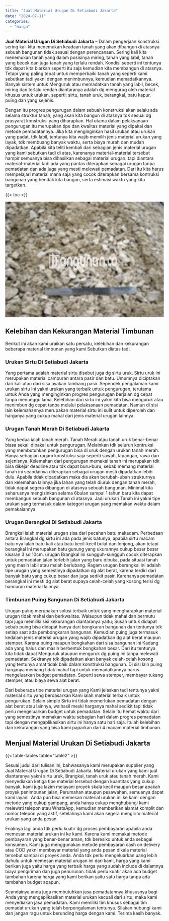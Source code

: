 ```yaml
---
title: "Jual Material Urugan Di Setiabudi Jakarta"
date: "2024-07-11"
categories: 
  - "harga"
---
```


**Jual Material Urugan Di Setiabudi Jakarta** – Dalam pengerjaan konstruksi sering kali kita menemukan keadaan tanah yang akan dibangun di atasnya sebuah bangunan tidak sesuai dengan perencanaan. Sering kali kita menemukan tanah yang dalam posisinya miring, tanah yang labil, tanah yang becek dan juga tanah yang terlalu rendah. Kondisi seperti ini tentunya tdk dapat kita biarkan seperti itu saja kemudian kita membangun di atasnya. Tetapi yang paling tepat untuk memperbaiki tanah yang seperti kami sebutkan tadi yakni dengan menimbunnya, kemudian memadatkannya. Banyak sistem untuk Menguruk atau memadatkan tanah yang labil, becek, miring dan terlalu rendah diantaranya adalah dg mengurug oleh material khusus untuk urukan, seperti; sirtu, tanah uruk, berangkal, batu kapur, puing dan yang sejenis.

Dengan itu progres pengurugan dalam sebuah konstruksi akan selalu ada selama struktur tanah, yang akan kita bangun di atasnya tdk sesuai dg prasyarat konstruksi yang diharapkan. Hal utama dalam pelaksanaan pengurugan itu merupakan tipe dan kwalitas material yang dipakai dan metode pemadatannya. Jika kita menginginkan hasil urukan atau urukan yang padat, tdk labil, tentunya kita wajib memilih jenis material urukan yang layak, tdk membuang banyak waktu, serta biaya murah dan mudah dipadatkan. Apabila kita teliti kembali dari sebagian jenis material urugan yang kami sebutkan tadi di atas, karenanya material-material tersebut hampir semuanya bisa dihasilkan sebagai material urugan. tapi diantara material-material tadi ada yang pantas diterapkan sebagai urugan tanpa pemadatan dan ada juga yang mesti melewati pemadatan. Dari itu kita harus mempelajari material mana saja yang cocok diterapkan bersama kontruksi bangunan yang hendak kita bangun, serta estimasi waktu yang kita targetkan.

{{< toc >}}

![Jual Material Urugan Di Setiabudi Jakarta](/images/jual-urugan-04.png)

## Kelebihan dan Kekurangan Material Timbunan

Berikut ini akan kami uraikan satu persatu, kelebihan dan kekurangan beberapa material timbunan yang kami Sebutkan diatas tadi.

### Urukan Sirtu Di Setiabudi Jakarta

Yang pertama adalah material sirtu disebut juga dg sirtu uruk. Sirtu uruk ini merupakan material campuran antara pasir dan batu. Umumnya diciptakan dari kali atau dari sisa ayakan tambang pasir. Sependek pengalaman kami urukan sirtu ini yakni urukan yang terbaik untuk pengurugan, terutama untuk Anda yang menginginkan progres pengurugan berjalan dg cepat tanpa menunggu lama. Kelebihan dari sirtu ini yakni kita bisa menguruk atau menimbun dg cepat tanpa melalui pelaksanaan pemadatan. Namun di sisi lain kelemahannya merupakan material sirtu ini sulit untuk diperoleh dan harganya yang cukup mahal dari jenis material urugan lainnya.

### Urugan Tanah Merah Di Setiabudi Jakarta

Yang kedua ialah tanah merah. Tanah Merah atau tanah uruk benar-benar biasa sekali dipakai untuk pengurugan. Melainkan tdk seluruh kontruksi yang membutuhkan pengurugan bisa di uruk dengan urukan tanah merah. Hanya sebagian ragam konstruksi saja seperti sawah, lapangan, rawa dan sejenisnya. Kelemahan dari pengurugan memakai tanah ini merupakan tdk bisa dikejar deadline atau tdk dapat buru-buru, sebab memang material tanah ini seandainya diterapkan sebagai urugan mesti dipadatkan lebih dulu. Apabila tidak dipadatkan maka dia akan berubah-ubah strukturnya dan kelemahan lainnya jika lahan yang telah diuruk dengan tanah merah, tidak dapat segera dibangun di atasnya sebuah bangunan. Minimal kita seharusnya mengizinkan selama 6bulan sampai 1 tahun baru kita dapat membangun sebuah bangunan di atasnya. Jadi urukan Tanah ini yakni tipe urukan yang termasuk dalam kategori urugan yang memakan waktu dalam pemakaiannya.

### Urugan Berangkal Di Setiabudi Jakarta

Brangkal ialah material urugan sisa dari pecahan batu makadam. Perbedaan antara Brangkal dg sirtu ini ada pada jenis batunya, apabila sirtu macam batu nya ialah batu kali atau batu kecil-kecil bulat dan lonjong, akan tetapi berangkal ini merupakan batu gunung yang ukurannya cukup besar besar kisaran 3 sd 10cm. urugan Brangkal ini sungguh-sungguh cocok diterapkan untuk pemadatan jalan terlebih jalan yang baru dibuka, pada situasi tanah yang masih labil atau malah berlubang. Ragam urugan berangkal ini adalah tipe urugan yang semestinya dipadatkan dg alat berat, karena terdiri dari banyak batu yang cukup besar dan juga sedikit pasir. Karenanya pemadatan berangkal ini mesti dg alat berat supaya celah-celah yang kosong terisi dg hancuran material lainnya.

### Timbunan Puing Bangunan Di Setiabudi Jakarta

Urugan puing merupakan solusi terbaik untuk yang mengharapkan material urugan tidak mahal dan berkwalitas. Walaupun tidak mahal dan bermutu tapi juga memiliki sisi kekurangan diantaranya yaitu; Susah untuk didapat sebab puing bisa didapat hanya dari bongkaran bangunan dan tentunya tdk setiap saat ada pembongkaran bangunan. Kemudian puing juga termasuk kedalam jenis material urugan yang wajib dipadatkan dg alat berat maupun stemper. Karena puing maupun bongkahan dari sisa bangunan ini Kadang ada yang halus dan masih berbentuk bongkahan besar. Dari itu tentunya kita tidak dapat Menguruk ataupun menguruk dg puing ini tanpa melewati pemadatan. Sekiranya tdk dipadatkan akan banyak celah-celah kosong yang tentunya amat tidak baik dalam konstruksi bangunan. Di sisi lain puing harganya memang tidak mahal tapi untuk memadatkannya harus mengeluarkan budget pemadatan. Seperti sewa stemper, membayar tukang stemper, atau biaya sewa alat berat.

Dari beberapa tipe material urugan yang Kami jelaskan tadi tentunya yakni material sirtu yang berdasarkan Kami ialah material terbaik untuk pengurukan. Selain simple Sirtu ini tidak memerlukan pemadatan dengan alat berat atau lainnya, walhasil meski harganya mahal sedikit tapi tidak perlu mengeluarkan budget untuk pemadatan. Selain itu hemat waktu dari yang semestinya memakan waktu sebagian hari dalam progres pemadatan tapi dengan mengaplikasikan sirtu ini hanya satu hari saja. Itulah kelebihan dan kekurangan yang bisa kami paparkan dari 4 macam material timbunan.

## Menjual Material Urukan Di Setiabudi Jakarta

{{< table-tables table="table2" >}}

Sesuai judul dari tulisan ini, bahwasanya kami merupakan supplier yang Jual Material Urugan Di Setiabudi Jakarta. Material urukan yang kami jual diantaranya yakni sirtu uruk, Brangkal, tanah uruk atau tanah merah. Kami menyediakan ketiga tipe material tersebut dengan kuantitas yang cukup banyak, kami juga lazim melayani proyek skala kecil maupun besar apakah proyek penimbunan jalan, Perumahan ataupun pesawahan, semuanya dapat kami layani. Anda pun bisa memesan material urukan ini ke kami dengan metode yang cukup gampang, anda hanya cukup menghubungi kami melewati telepon atau WhatsApp, kemudian memberikan alamat komplit dan nomor telepon yang aktif, setelahnya kami akan segera mengirim material urukan yang anda pesan.

Enaknya lagi anda tdk perlu kuatir dg proses pembayaran apabila anda memesan material urukan ini ke kami. Karena kami memakai metode pembayaran yang benar-benar aman, tdk beresiko untuk anda sebagai konsumen. Kami juga menggunakan metode pembayaran cash on delivery atau COD yakni membayar material yang anda pesan dikala material tersebut sampai di proyek anda. Anda tdk perlu mengeluarkan uang lebih dahulu untuk memesan material urugan ini dari kami, harga yang kami berikan juga yaitu harga yang terbaik harga yang sudah include di dalamnya biaya pengiriman dan juga penurunan. tidak perlu kuatir akan ada budget tambahan karena harga yang kami berikan yaitu satu harga tanpa ada tambahan budget apapun.

Seandainya anda juga membutuhkan jasa pemadatannya khususnya bagi Anda yang mengaplikasikan material urukan kecuali dari sirtu, maka kami menyediakan jasa pemadatan. Kami memiliki tim khusus sebagai tim pemadat urukan yang telah berpengalaman tentunya. Silakan hubungi kami dan jangan ragu untuk berunding harga dengan kami. Terima kasih banyak.
